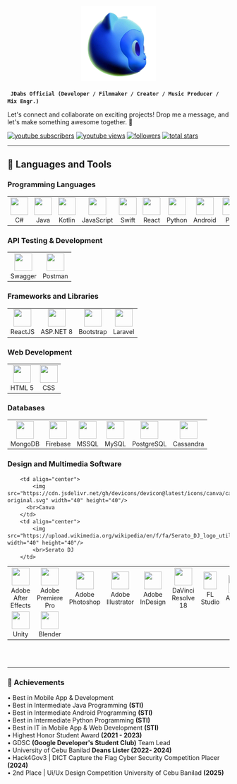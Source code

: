 
<!---# Welcome --->

<h1 align="center">
    <img style="display: block; margin-left: auto; margin-right: auto;" src="https://raw.githubusercontent.com/abxlfazl/abxlfazl/main/assets/github.webp" width="170" />
    <!----<img src="https://readme-typing-svg.herokuapp.com/?font=Righteous&size=35&center=true&vCenter=true&width=500&height=70&duration=4000&lines=***+JDabs+Official+***+;Jollibe+Babanto+Dablo!;" />--->
</h1>

**` JDabs Official (Developer / Filmmaker / Creator / Music Producer / Mix Engr.)`**

Let's connect and collaborate on exciting projects! Drop me a message, and let's make something awesome together. 🚀

   <p align="left">
      <a href="https://www.youtube.com/c/jdabsofficial?sub_confirmation=1">
         <img alt="youtube subscribers" title="Subscribe to my YouTube channel" src="https://custom-icon-badges.demolab.com/youtube/channel/subscribers/UCGe8eaGC6kW2bXVHVKzpbnw?color=%23E05D44&label=SUBSCRIBE&logo=video&logoColor=white&style=for-the-badge&labelColor=CE4630"/></a> 
      <a href="https://www.youtube.com/c/jdabsofficial">
         <img alt="youtube views" title="YouTube views" src="https://custom-icon-badges.demolab.com/youtube/channel/views/UCGe8eaGC6kW2bXVHVKzpbnw?color=%23E1AD0E&logo=eye&logoColor=white&style=for-the-badge&labelColor=C79600"/></a> 
      <a href="https://github.com/jdabsofficial?tab=followers">
         <img alt="followers" title="Follow me on Github" src="https://custom-icon-badges.demolab.com/github/followers/jdabsofficial?color=236ad3&labelColor=1155ba&style=for-the-badge&logo=person-add&label=Follow&logoColor=white"/></a>
      <a href="https://github.com/jdabsofficial?tab=repositories&sort=stargazers">
         <img alt="total stars" title="Total stars on GitHub" src="https://custom-icon-badges.demolab.com/github/stars/jdabsofficial?color=55960c&style=for-the-badge&labelColor=488207&logo=star"/></a>
   </p>


---
## 🧰 Languages and Tools


### Programming Languages
<table>
  <tr>
    <td align="center">
      <img src="https://cdn.jsdelivr.net/gh/devicons/devicon/icons/csharp/csharp-original.svg" width="40" height="40"/>
      <br>C#
    </td>
    <td align="center">
      <img src="https://cdn.jsdelivr.net/gh/devicons/devicon/icons/java/java-original.svg" width="40" height="40"/>
      <br>Java
    </td>
    <td align="center">
      <img src="https://cdn.jsdelivr.net/gh/devicons/devicon/icons/kotlin/kotlin-original.svg" width="40" height="40"/>
      <br>Kotlin
    </td>
    <td align="center">
      <img src="https://cdn.jsdelivr.net/gh/devicons/devicon/icons/javascript/javascript-original.svg" width="40" height="40"/>
      <br>JavaScript
    </td>
     <td align="center">
      <img src="https://cdn.jsdelivr.net/gh/devicons/devicon@latest/icons/swift/swift-original.svg" width="40" height="40"/>
      <br>Swift
    </td>
     <td align="center">
      <img src="https://cdn.jsdelivr.net/gh/devicons/devicon/icons/react/react-original.svg" width="40" height="40"/>
      <br>React
    </td>
     <td align="center">
      <img src="https://cdn.jsdelivr.net/gh/devicons/devicon/icons/python/python-plain.svg" width="40" height="40"/>
      <br>Python
    </td>
     <td align="center">
      <img src="https://cdn.jsdelivr.net/gh/devicons/devicon@latest/icons/android/android-original.svg" width="40" height="40"/>
      <br>Android
    </td>
    <td align="center">
      <img src="https://cdn.jsdelivr.net/gh/devicons/devicon@latest/icons/php/php-original.svg" width="40" height="40"/>
      <br>Php
    </td>
    <td align="center">
            <img src="https://cdn.jsdelivr.net/gh/devicons/devicon@latest/icons/nodejs/nodejs-original-wordmark.svg" width="40" height="40"/>
      <br>NodeJs
    </td>
    <td align="center">
      <img src="https://cdn.jsdelivr.net/gh/devicons/devicon@latest/icons/cplusplus/cplusplus-original.svg" width="40" height="40"/>
      <br>C++
    </td>
  </tr>
</table>

### API Testing & Development
<table>
  <tr>
    <td align="center">
            <img src="https://cdn.jsdelivr.net/gh/devicons/devicon@latest/icons/swagger/swagger-original.svg" width="40" height="40"/>
      <br>Swagger
    </td>
    <td align="center">
            <img src="https://cdn.jsdelivr.net/gh/devicons/devicon@latest/icons/postman/postman-original.svg" width="40" height="40" />
      <br>Postman
    </td>
  </tr>
</table>


### Frameworks and Libraries
<table>
  <tr>
    <td align="center">
      <img src="https://cdn.jsdelivr.net/gh/devicons/devicon/icons/react/react-original.svg" width="40" height="40"/>
      <br>ReactJS
    </td>
    <td align="center">
      <img src="https://cdn.jsdelivr.net/gh/devicons/devicon/icons/dotnetcore/dotnetcore-original.svg" width="40" height="40"/>
      <br>ASP.NET 8
    </td>
    <td align="center">
      <img src="https://cdn.jsdelivr.net/gh/devicons/devicon@latest/icons/bootstrap/bootstrap-original.svg" width="40" height="40"/>
      <br>Bootstrap
    </td>
    <td align="center">
      <img src="https://cdn.jsdelivr.net/gh/devicons/devicon@latest/icons/laravel/laravel-original.svg" width="40" height="40"/>
      <br>Laravel
    </td>
  </tr>
</table>

### Web Development
<table>
  <tr>
    <td align="center">
      <img src="https://cdn.jsdelivr.net/gh/devicons/devicon/icons/html5/html5-original.svg" width="40" height="40"/>
      <br>HTML 5
    </td>
    <td align="center">
      <img src="https://cdn.jsdelivr.net/gh/devicons/devicon/icons/css3/css3-original.svg" width="40" height="40"/>
      <br>CSS
    </td>
  </tr>
</table>

### Databases
<table>
  <tr>
    <td align="center">
      <img src="https://cdn.jsdelivr.net/gh/devicons/devicon/icons/mongodb/mongodb-original.svg" width="40" height="40"/>
      <br>MongoDB
    </td>
    <td align="center">
      <img src="https://cdn.jsdelivr.net/gh/devicons/devicon/icons/firebase/firebase-original.svg" width="40" height="40"/>
      <br>Firebase
    </td>
    <td align="center">
      <img src="https://cdn.jsdelivr.net/gh/devicons/devicon/icons/microsoftsqlserver/microsoftsqlserver-original.svg" width="40" height="40"/>
      <br>MSSQL
    </td>
    <td align="center">
      <img src="https://cdn.jsdelivr.net/gh/devicons/devicon@latest/icons/mysql/mysql-original.svg" width="40" height="40"/>
      <br>MySQL
    </td>
    <td align="center">
      <img src="https://cdn.jsdelivr.net/gh/devicons/devicon@latest/icons/postgresql/postgresql-original.svg" width="40" height="40"/>
      <br>PostgreSQL
    </td>
      <td align="center">
       <img src="https://cdn.jsdelivr.net/gh/devicons/devicon@latest/icons/cassandra/cassandra-original.svg" width="40" height="40"/>
      <br>Cassandra
    </td>
  </tr>
</table>

### Design and Multimedia Software
<table>
  <tr>
    <td align="center">
      <img src="https://cdn.jsdelivr.net/gh/devicons/devicon/icons/aftereffects/aftereffects-original.svg" width="40" height="40"/>
      <br>Adobe After Effects
    </td>
    <td align="center">
      <img src="https://cdn.jsdelivr.net/gh/devicons/devicon/icons/premierepro/premierepro-original.svg" width="40" height="40"/>
      <br>Adobe Premiere Pro
    </td>
    <td align="center">
      <img src="https://cdn.jsdelivr.net/gh/devicons/devicon/icons/photoshop/photoshop-original.svg" width="40" height="40"/>
      <br>Adobe Photoshop
    </td>
    <td align="center">
      <img src="https://cdn.jsdelivr.net/gh/devicons/devicon@latest/icons/illustrator/illustrator-plain.svg" width="40" height="40"/>
      <br>Adobe Illustrator
    </td>
    <td align="center">
      <img src="https://cdn4.iconfinder.com/data/icons/logos-and-brands/512/4_Indesign_Adobe_logo_logos-512.png" width="40" height="40"/>
      <br>Adobe InDesign
    </td>
    <td align="center">
      <img src="https://upload.wikimedia.org/wikipedia/commons/thumb/4/4d/DaVinci_Resolve_Studio.png/600px-DaVinci_Resolve_Studio.png" width="40" height="40"/>
      <br>DaVinci Resolve 18
    </td>
    <td align="center">
      <img src="https://wallpapers.com/images/hd/f-l-studio-logo-icon-bywujcetpfezokh6.jpg" width="30" height="40"/>
      <br>FL Studio
    </td>
    <td align="center">
      <img src="https://i.redd.it/14lumiyoqwy51.png" width="40" height="40"/>
      <br>Ableton
    </td>
    <td align="center">
      <img src="https://upload.wikimedia.org/wikipedia/commons/d/d6/PT2019.svg" width="40" height="40"/>
      <br>Avid Pro Tools
    </td>
    <td align="center">
      <img src="https://upload.wikimedia.org/wikipedia/en/c/c7/Logic_Pro_icon.png" width="40" height="40"/>
      <br>Logic Pro X
    </td>
  </tr>
        <td align="center">
                <img src="https://cdn.jsdelivr.net/gh/devicons/devicon@latest/icons/unity/unity-original.svg" width="40" height="40"/>
          <br>Unity
        </td>
        <td align="center">
            <img src="https://cdn.jsdelivr.net/gh/devicons/devicon@latest/icons/blender/blender-original.svg" width="40" height="40"/>
            <br>Blender
        </td>

        <td align="center">
            <img src="https://cdn.jsdelivr.net/gh/devicons/devicon@latest/icons/canva/canva-original.svg" width="40" height="40"/>
          <br>Canva
        </td>
        <td align="center">
            <img src="https://upload.wikimedia.org/wikipedia/en/f/fa/Serato_DJ_logo_utilised_for_the_pro_and_Lite_editions.png" width="40" height="40"/>
            <br>Serato DJ
        </td>
    
</table>
          
             
<br /> <br />

---
### 🥇 Achievements
• Best in Mobile App & Development </br>
• Best in Intermediate Java Programming **(STI)** </br>
• Best in Intermediate Android Programming **(STI)** </br>
• Best in Intermediate Python Programming **(STI)** </br>
• Best in IT in Mobile App & Web Development **(STI)** </br>
• Highest Honor Student Award **(2021 - 2023)** </br>
• GDSC **(Google Developer's Student Club)** Team Lead </br>
• University of Cebu Banilad **Deans Lister (2022- 2024)** </br>
• Hack4Gov3 | DICT Capture the Flag
  Cyber Security Competition Placer **(2024)** </br>
• 2nd Place | Ui/Ux Design Competition University of Cebu Banilad **(2025)**

  
 
<br /> <br />
---

